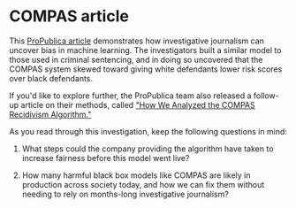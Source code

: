 # COMPAS article

This [ProPublica article](https://www.propublica.org/article/machine-bias-risk-assessments-in-criminal-sentencing) demonstrates how investigative journalism can uncover bias in machine learning. The investigators built a similar model to those used in criminal sentencing, and in doing so uncovered that the COMPAS system skewed toward giving white defendants lower risk scores over black defendants.

If you'd like to explore further, the ProPublica team also released a follow-up article on their methods, called ["How We Analyzed the COMPAS Recidivism Algorithm."](https://www.propublica.org/article/how-we-analyzed-the-compas-recidivism-algorithm)

As you read through this investigation, keep the following questions in mind:

1) What steps could the company providing the algorithm have taken to increase fairness before this model went live? 

2) How many harmful black box models like COMPAS are likely in production across society today, and how we can fix them without needing to rely on months-long investigative journalism?  
